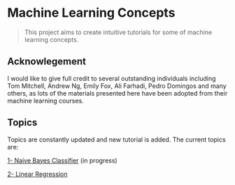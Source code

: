 # Machine Learning Concepts
> This project aims to create intuitive tutorials for some of machine learning concepts.


## Acknowlegement

I would like to give full credit to several outstanding individuals including Tom Mitchell, Andrew Ng, Emily Fox, Ali Farhadi, Pedro Domingos and many others, as lots of the materials presented here have been adopted from their machine learning courses.

## Topics
Topics are constantly updated and new tutorial is added. The current topics are:

[1- Naive Bayes Classifier](core) (in progress)

[2- Linear Regression](linear_regression)
